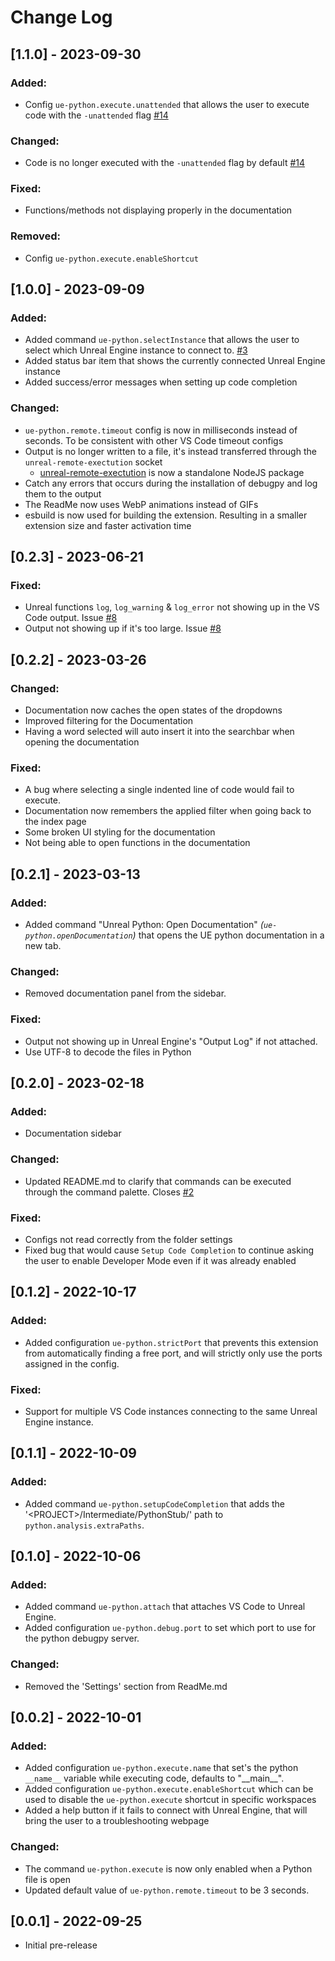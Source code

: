 # Change Log

## [1.1.0] - 2023-09-30

### Added:
- Config `ue-python.execute.unattended` that allows the user to execute code with the `-unattended` flag [#14](https://github.com/nils-soderman/vscode-unreal-python/issues/14)

### Changed:
- Code is no longer executed with the `-unattended` flag by default [#14](https://github.com/nils-soderman/vscode-unreal-python/issues/14)

### Fixed:
- Functions/methods not displaying properly in the documentation

### Removed:
- Config `ue-python.execute.enableShortcut`


## [1.0.0] - 2023-09-09

### Added:
- Added command `ue-python.selectInstance` that allows the user to select which Unreal Engine instance to connect to. [#3](https://github.com/nils-soderman/vscode-unreal-python/issues/3)
- Added status bar item that shows the currently connected Unreal Engine instance
- Added success/error messages when setting up code completion

### Changed:
- `ue-python.remote.timeout` config is now in milliseconds instead of seconds. To be consistent with other VS Code timeout configs
- Output is no longer written to a file, it's instead transferred through the `unreal-remote-exectution` socket
    - [unreal-remote-exectution](https://www.npmjs.com/package/unreal-remote-execution) is now a standalone NodeJS package
- Catch any errors that occurs during the installation of debugpy and log them to the output
- The ReadMe now uses WebP animations instead of GIFs
- esbuild is now used for building the extension. Resulting in a smaller extension size and faster activation time


## [0.2.3] - 2023-06-21

### Fixed:
- Unreal functions `log`, `log_warning` & `log_error` not showing up in the VS Code output. Issue [#8](https://github.com/nils-soderman/vscode-unreal-python/issues/8)
- Output not showing up if it's too large. Issue [#8](https://github.com/nils-soderman/vscode-unreal-python/issues/8)


## [0.2.2] - 2023-03-26

### Changed:
- Documentation now caches the open states of the dropdowns
- Improved filtering for the Documentation
- Having a word selected will auto insert it into the searchbar when opening the documentation

### Fixed:
- A bug where selecting a single indented line of code would fail to execute.
- Documentation now remembers the applied filter when going back to the index page
- Some broken UI styling for the documentation
- Not being able to open functions in the documentation


## [0.2.1] - 2023-03-13

### Added: 
- Added command "Unreal Python: Open Documentation" _(`ue-python.openDocumentation`)_ that opens the UE python documentation in a new tab.

### Changed:
- Removed documentation panel from the sidebar.

### Fixed:
- Output not showing up in Unreal Engine's "Output Log" if not attached.
- Use UTF-8 to decode the files in Python


## [0.2.0] - 2023-02-18

### Added:
- Documentation sidebar

### Changed:
- Updated README.md to clarify that commands can be executed through the command palette. Closes [#2](https://github.com/nils-soderman/vscode-unreal-python/issues/2)

### Fixed:
- Configs not read correctly from the folder settings
- Fixed bug that would cause `Setup Code Completion` to continue asking the user to enable Developer Mode even if it was already enabled


## [0.1.2] - 2022-10-17

### Added: 
- Added configuration `ue-python.strictPort` that prevents this extension from automatically finding a free port, and will strictly only use the ports assigned in the config.

### Fixed:
- Support for multiple VS Code instances connecting to the same Unreal Engine instance.


## [0.1.1] - 2022-10-09

### Added: 
- Added command `ue-python.setupCodeCompletion` that adds the '\<PROJECT\>/Intermediate/PythonStub/' path to `python.analysis.extraPaths`.


## [0.1.0] - 2022-10-06

### Added: 
- Added command `ue-python.attach` that attaches VS Code to Unreal Engine.
- Added configuration `ue-python.debug.port` to set which port to use for the python debugpy server.

### Changed:
- Removed the 'Settings' section from ReadMe.md


## [0.0.2] - 2022-10-01

### Added:

- Added configuration `ue-python.execute.name` that set's the python `__name__` variable while executing code, defaults to "\_\_main\_\_".
- Added configuration `ue-python.execute.enableShortcut` which can be used to disable the `ue-python.execute` shortcut in specific workspaces
- Added a help button if it fails to connect with Unreal Engine, that will bring the user to a troubleshooting webpage

### Changed:
- The command `ue-python.execute` is now only enabled when a Python file is open
- Updated default value of `ue-python.remote.timeout` to be 3 seconds.


## [0.0.1] - 2022-09-25

- Initial pre-release
